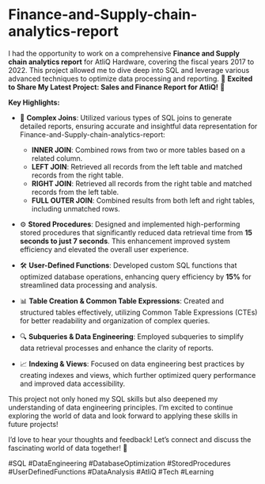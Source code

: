 # Finance-and-Supply-chain-analytics-report
I had the opportunity to work on a comprehensive **Finance and Supply chain analytics report** for AtliQ Hardware, covering the fiscal years 2017 to 2022. This project allowed me to dive deep into SQL and leverage various advanced techniques to optimize data processing and reporting.
🌟 **Excited to Share My Latest Project: Sales and Finance Report for AtliQ!** 🌟

**Key Highlights:**

- 🔗 **Complex Joins**: Utilized various types of SQL joins to generate detailed reports, ensuring accurate and insightful data representation for Finance-and-Supply-chain-analytics-report:
  - **INNER JOIN**: Combined rows from two or more tables based on a related column.
  - **LEFT JOIN**: Retrieved all records from the left table and matched records from the right table.
  - **RIGHT JOIN**: Retrieved all records from the right table and matched records from the left table.
  - **FULL OUTER JOIN**: Combined results from both left and right tables, including unmatched rows.

- ⚙️ **Stored Procedures**: Designed and implemented high-performing stored procedures that significantly reduced data retrieval time from **15 seconds to just 7 seconds**. This enhancement improved system efficiency and elevated the overall user experience.

- 🛠️ **User-Defined Functions**: Developed custom SQL functions that optimized database operations, enhancing query efficiency by **15%** for streamlined data processing and analysis.

- 📊 **Table Creation & Common Table Expressions**: Created and structured tables effectively, utilizing Common Table Expressions (CTEs) for better readability and organization of complex queries.

- 🔍 **Subqueries & Data Engineering**: Employed subqueries to simplify data retrieval processes and enhance the clarity of reports.

- 📈 **Indexing & Views**: Focused on data engineering best practices by creating indexes and views, which further optimized query performance and improved data accessibility.

This project not only honed my SQL skills but also deepened my understanding of data engineering principles. I’m excited to continue exploring the world of data and look forward to applying these skills in future projects!

I’d love to hear your thoughts and feedback! Let’s connect and discuss the fascinating world of data together! 🤝

#SQL #DataEngineering #DatabaseOptimization #StoredProcedures #UserDefinedFunctions #DataAnalysis #AtliQ #Tech #Learning
